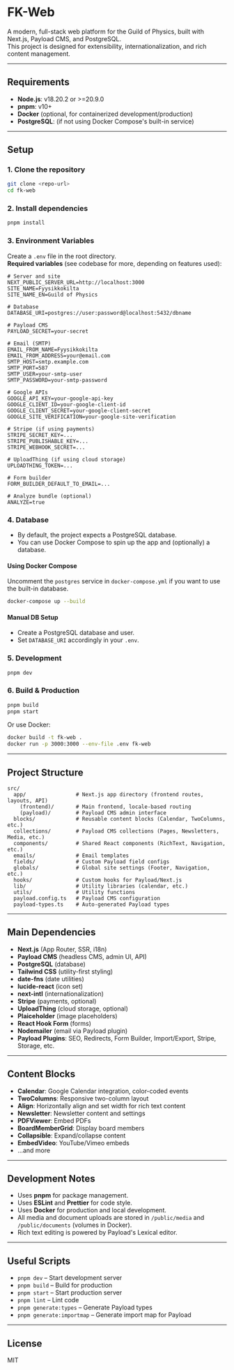 # FK-Web

A modern, full-stack web platform for the Guild of Physics, built with Next.js, Payload CMS, and PostgreSQL.  
This project is designed for extensibility, internationalization, and rich content management.

---

## Requirements

- **Node.js**: v18.20.2 or >=20.9.0
- **pnpm**: v10+
- **Docker** (optional, for containerized development/production)
- **PostgreSQL**: (if not using Docker Compose's built-in service)

---

## Setup

### 1. Clone the repository

```bash
git clone <repo-url>
cd fk-web
```

### 2. Install dependencies

```bash
pnpm install
```

### 3. Environment Variables

Create a `.env` file in the root directory.  
**Required variables** (see codebase for more, depending on features used):

```env
# Server and site
NEXT_PUBLIC_SERVER_URL=http://localhost:3000
SITE_NAME=Fyysikkokilta
SITE_NAME_EN=Guild of Physics

# Database
DATABASE_URI=postgres://user:password@localhost:5432/dbname

# Payload CMS
PAYLOAD_SECRET=your-secret

# Email (SMTP)
EMAIL_FROM_NAME=Fyysikkokilta
EMAIL_FROM_ADDRESS=your@email.com
SMTP_HOST=smtp.example.com
SMTP_PORT=587
SMTP_USER=your-smtp-user
SMTP_PASSWORD=your-smtp-password

# Google APIs
GOOGLE_API_KEY=your-google-api-key
GOOGLE_CLIENT_ID=your-google-client-id
GOOGLE_CLIENT_SECRET=your-google-client-secret
GOOGLE_SITE_VERIFICATION=your-google-site-verification

# Stripe (if using payments)
STRIPE_SECRET_KEY=...
STRIPE_PUBLISHABLE_KEY=...
STRIPE_WEBHOOK_SECRET=...

# UploadThing (if using cloud storage)
UPLOADTHING_TOKEN=...

# Form builder
FORM_BUILDER_DEFAULT_TO_EMAIL=...

# Analyze bundle (optional)
ANALYZE=true
```

### 4. Database

- By default, the project expects a PostgreSQL database.
- You can use Docker Compose to spin up the app and (optionally) a database.

#### Using Docker Compose

Uncomment the `postgres` service in `docker-compose.yml` if you want to use the built-in database.

```bash
docker-compose up --build
```

#### Manual DB Setup

- Create a PostgreSQL database and user.
- Set `DATABASE_URI` accordingly in your `.env`.

### 5. Development

```bash
pnpm dev
```

### 6. Build & Production

```bash
pnpm build
pnpm start
```

Or use Docker:

```bash
docker build -t fk-web .
docker run -p 3000:3000 --env-file .env fk-web
```

---

## Project Structure

```
src/
  app/                # Next.js app directory (frontend routes, layouts, API)
    (frontend)/       # Main frontend, locale-based routing
    (payload)/        # Payload CMS admin interface
  blocks/             # Reusable content blocks (Calendar, TwoColumns, etc.)
  collections/        # Payload CMS collections (Pages, Newsletters, Media, etc.)
  components/         # Shared React components (RichText, Navigation, etc.)
  emails/             # Email templates
  fields/             # Custom Payload field configs
  globals/            # Global site settings (Footer, Navigation, etc.)
  hooks/              # Custom hooks for Payload/Next.js
  lib/                # Utility libraries (calendar, etc.)
  utils/              # Utility functions
  payload.config.ts   # Payload CMS configuration
  payload-types.ts    # Auto-generated Payload types
```

---

## Main Dependencies

- **Next.js** (App Router, SSR, i18n)
- **Payload CMS** (headless CMS, admin UI, API)
- **PostgreSQL** (database)
- **Tailwind CSS** (utility-first styling)
- **date-fns** (date utilities)
- **lucide-react** (icon set)
- **next-intl** (internationalization)
- **Stripe** (payments, optional)
- **UploadThing** (cloud storage, optional)
- **Plaiceholder** (image placeholders)
- **React Hook Form** (forms)
- **Nodemailer** (email via Payload plugin)
- **Payload Plugins**: SEO, Redirects, Form Builder, Import/Export, Stripe, Storage, etc.

---

## Content Blocks

- **Calendar**: Google Calendar integration, color-coded events
- **TwoColumns**: Responsive two-column layout
- **Align**: Horizontally align and set width for rich text content
- **Newsletter**: Newsletter content and settings
- **PDFViewer**: Embed PDFs
- **BoardMemberGrid**: Display board members
- **Collapsible**: Expand/collapse content
- **EmbedVideo**: YouTube/Vimeo embeds
- ...and more

---

## Development Notes

- Uses **pnpm** for package management.
- Uses **ESLint** and **Prettier** for code style.
- Uses **Docker** for production and local development.
- All media and document uploads are stored in `/public/media` and `/public/documents` (volumes in Docker).
- Rich text editing is powered by Payload's Lexical editor.

---

## Useful Scripts

- `pnpm dev` – Start development server
- `pnpm build` – Build for production
- `pnpm start` – Start production server
- `pnpm lint` – Lint code
- `pnpm generate:types` – Generate Payload types
- `pnpm generate:importmap` – Generate import map for Payload

---

## License

MIT
